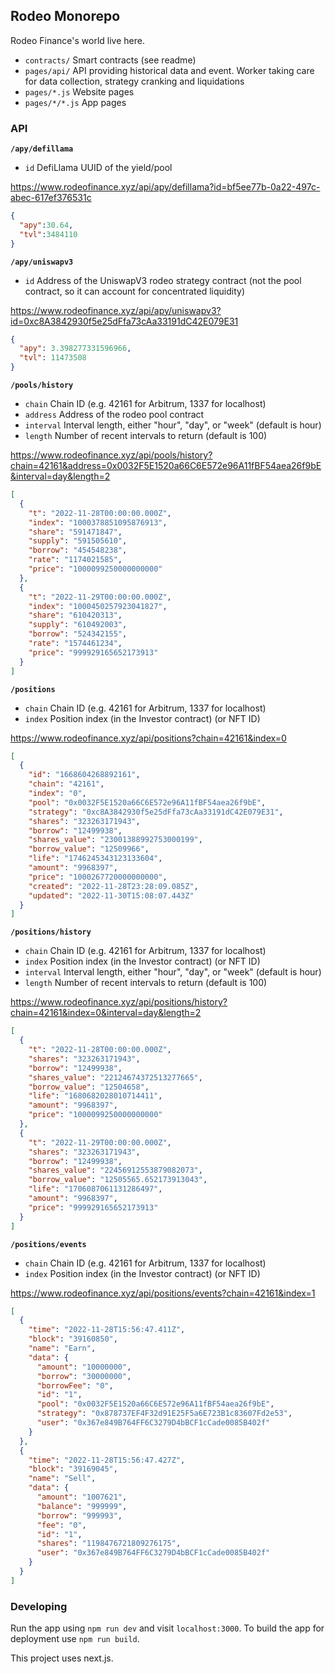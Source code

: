## Rodeo Monorepo

Rodeo Finance's world live here.

- `contracts/` Smart contracts (see readme)
- `pages/api/` API providing historical data and event. Worker taking care for data collection, strategy cranking and liquidations
- `pages/*.js` Website pages
- `pages/*/*.js` App pages

### API

**`/apy/defillama`**

- `id` DefiLlama UUID of the yield/pool

https://www.rodeofinance.xyz/api/apy/defillama?id=bf5ee77b-0a22-497c-abec-617ef376531c

```json
{
  "apy":30.64,
  "tvl":3484110
}
```

**`/apy/uniswapv3`**

- `id` Address of the UniswapV3 rodeo strategy contract (not the pool contract, so it can account for concentrated liquidity)

https://www.rodeofinance.xyz/api/apy/uniswapv3?id=0xc8A3842930f5e25dFfa73cAa33191dC42E079E31

```json
{
  "apy": 3.398277331596966,
  "tvl": 11473508
}
```

**`/pools/history`**

- `chain` Chain ID (e.g. 42161 for Arbitrum, 1337 for localhost)
- `address` Address of the rodeo pool contract
- `interval` Interval length, either "hour", "day", or "week" (default is hour)
- `length` Number of recent intervals to return (default is 100)

https://www.rodeofinance.xyz/api/pools/history?chain=42161&address=0x0032F5E1520a66C6E572e96A11fBF54aea26f9bE&interval=day&length=2

```json
[
  {
    "t": "2022-11-28T00:00:00.000Z",
    "index": "1000378851095876913",
    "share": "591471847",
    "supply": "591505610",
    "borrow": "454548238",
    "rate": "1174021585",
    "price": "1000099250000000000"
  },
  {
    "t": "2022-11-29T00:00:00.000Z",
    "index": "1000450257923041827",
    "share": "610420313",
    "supply": "610492003",
    "borrow": "524342155",
    "rate": "1574461234",
    "price": "999929165652173913"
  }
]
```

**`/positions`**

- `chain` Chain ID (e.g. 42161 for Arbitrum, 1337 for localhost)
- `index` Position index (in the Investor contract) (or NFT ID)

https://www.rodeofinance.xyz/api/positions?chain=42161&index=0

```json
[
  {
    "id": "1668604268892161",
    "chain": "42161",
    "index": "0",
    "pool": "0x0032F5E1520a66C6E572e96A11fBF54aea26f9bE",
    "strategy": "0xc8A3842930f5e25dFfa73cAa33191dC42E079E31",
    "shares": "323263171943",
    "borrow": "12499938",
    "shares_value": "23001388992753000199",
    "borrow_value": "12509966",
    "life": "1746245343123133604",
    "amount": "9968397",
    "price": "1000267720000000000",
    "created": "2022-11-28T23:28:09.085Z",
    "updated": "2022-11-30T15:08:07.443Z"
  }
]
```

**`/positions/history`**

- `chain` Chain ID (e.g. 42161 for Arbitrum, 1337 for localhost)
- `index` Position index (in the Investor contract) (or NFT ID)
- `interval` Interval length, either "hour", "day", or "week" (default is hour)
- `length` Number of recent intervals to return (default is 100)

https://www.rodeofinance.xyz/api/positions/history?chain=42161&index=0&interval=day&length=2

```json
[
  {
    "t": "2022-11-28T00:00:00.000Z",
    "shares": "323263171943",
    "borrow": "12499938",
    "shares_value": "22124674372513277665",
    "borrow_value": "12504658",
    "life": "1680682028010714411",
    "amount": "9968397",
    "price": "1000099250000000000"
  },
  {
    "t": "2022-11-29T00:00:00.000Z",
    "shares": "323263171943",
    "borrow": "12499938",
    "shares_value": "22456912553879082073",
    "borrow_value": "12505565.652173913043",
    "life": "1706087061131286497",
    "amount": "9968397",
    "price": "999929165652173913"
  }
]
```

**`/positions/events`**

- `chain` Chain ID (e.g. 42161 for Arbitrum, 1337 for localhost)
- `index` Position index (in the Investor contract) (or NFT ID)

https://www.rodeofinance.xyz/api/positions/events?chain=42161&index=1

```json
[
  {
    "time": "2022-11-28T15:56:47.411Z",
    "block": "39160850",
    "name": "Earn",
    "data": {
      "amount": "10000000",
      "borrow": "30000000",
      "borrowFee": "0",
      "id": "1",
      "pool": "0x0032F5E1520a66C6E572e96A11fBF54aea26f9bE",
      "strategy": "0x878737EF4F32d91E25F5a6E723B1c83607Fd2e53",
      "user": "0x367e849B764FF6C3279D4bBCF1cCade0085B402f"
    }
  },
  {
    "time": "2022-11-28T15:56:47.427Z",
    "block": "39169045",
    "name": "Sell",
    "data": {
      "amount": "1007621",
      "balance": "999999",
      "borrow": "999993",
      "fee": "0",
      "id": "1",
      "shares": "1198476721809276175",
      "user": "0x367e849B764FF6C3279D4bBCF1cCade0085B402f"
    }
  }
]
```

### Developing

Run the app using `npm run dev` and visit `localhost:3000`. To build the app
for deployment use `npm run build`.

This project uses next.js.
